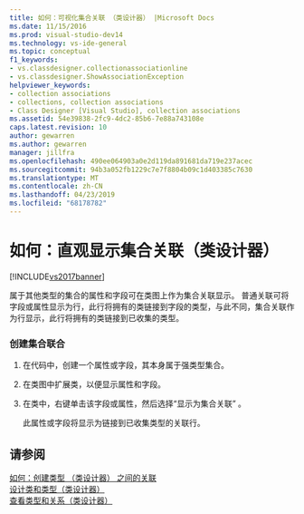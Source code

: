 ```yaml
---
title: 如何：可视化集合关联 （类设计器） |Microsoft Docs
ms.date: 11/15/2016
ms.prod: visual-studio-dev14
ms.technology: vs-ide-general
ms.topic: conceptual
f1_keywords:
- vs.classdesigner.collectionassociationline
- vs.classdesigner.ShowAssociationException
helpviewer_keywords:
- collection associations
- collections, collection associations
- Class Designer [Visual Studio], collection associations
ms.assetid: 54e39838-2fc9-4dc2-85b6-7e88a743108e
caps.latest.revision: 10
author: gewarren
ms.author: gewarren
manager: jillfra
ms.openlocfilehash: 490ee064903a0e2d119da891681da719e237acec
ms.sourcegitcommit: 94b3a052fb1229c7e7f8804b09c1d403385c7630
ms.translationtype: MT
ms.contentlocale: zh-CN
ms.lasthandoff: 04/23/2019
ms.locfileid: "68178782"
---
```

# <a name="how-to-visualize-a-collection-association-class-designer"></a>如何：直观显示集合关联（类设计器）
[!INCLUDE[vs2017banner](../includes/vs2017banner.md)]

属于其他类型的集合的属性和字段可在类图上作为集合关联显示。 普通关联可将字段或属性显示为行，此行将拥有的类链接到字段的类型，与此不同，集合关联作为行显示，此行将拥有的类链接到已收集的类型。  
  
### <a name="to-create-a-collection-association"></a>创建集合联合  
  
1. 在代码中，创建一个属性或字段，其本身属于强类型集合。  
  
2. 在类图中扩展类，以便显示属性和字段。  
  
3. 在类中，右键单击该字段或属性，然后选择“显示为集合关联”  。  
  
     此属性或字段将显示为链接到已收集类型的关联行。  
  
## <a name="see-also"></a>请参阅  
 [如何：创建类型 （类设计器） 之间的关联](../ide/how-to-create-associations-between-types-class-designer.md)   
 [设计类和类型（类设计器）](../ide/designing-classes-and-types-class-designer.md)   
 [查看类型和关系（类设计器）](../ide/viewing-types-and-relationships-class-designer.md)
